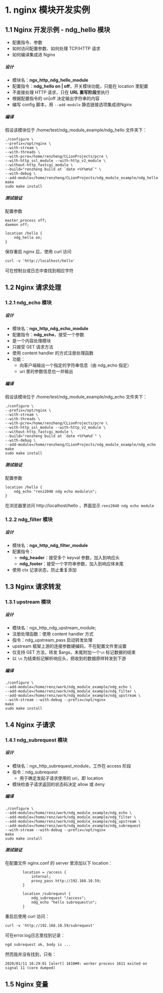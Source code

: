 # 1. nginx 模块开发实例
## 1.1 Nginx 开发示例 - ndg_hello 模块
- 配置指令、参数
- 如何访问配置参数、如何处理 TCP/HTTP 请求
- 如何编译集成进 Nginx

##### 设计

- 模块名：**ngx_http_ndg_hello_module**
- 配置指令：**ndg_hello on | off**，开关模块功能，只能在 location 里配置
- 不直接处理 HTTP 请求，只在 **URL 重写阶段**里执行
- 根据配置指令的 on|off 决定输出字符串的内容
- 编写 config 脚本，用 `--add-module` 静态链接选项集成进Nginx
##### 编译
假设该模块位于 /home/test/ndg_module_example/ndg_hello 文件夹下：
```shell
./configure \
--prefix=/opt/nginx \
--with-stream \
--with-threads \
--with-pcre=/home/renzheng/CLionProjects/pcre \
--with-http_ssl_module --with-http_v2_module \
--without-http_fastcgi_module \
--build="renzheng build at `date +%Y%m%d`" \
--with-debug \
--add-module=/home/renzheng/CLionProjects/ndg_module_example/ndg_hello
make
sudo make install
```
##### 测试验证
配置参数
```
master_process off;
daemon off;

location /hello {
    ndg_hello on;
}
```
保存重启 nginx 后，使用 curl 访问
```shell
curl -v 'http://localhost/hello'
```
可在控制台或日志中查找到相应字符

## 1.2 Nginx 请求处理

### 1.2.1 ndg_echo 模块
##### 设计
- 模块名：**ngx_http_ndg_echo_module**
- 配置指令：**ndg_echo**，接受一个参数
- 是一个内容处理模块
- 只接受 GET 请求方法
- 使用 content handler 的方式注册处理函数
- 功能：
  - 向客户端输出一个指定的字符串信息（由 ndg_echo 指定）
  - uri 里的参数信息也一并输出
##### 编译
假设该模块位于 /home/test/ndg_module_example/ndg_echo 文件夹下：
```shell
./configure \
--prefix=/opt/nginx \
--with-stream \
--with-threads \
--with-pcre=/home/renzheng/CLionProjects/pcre \
--with-http_ssl_module --with-http_v2_module \
--without-http_fastcgi_module \
--build="renzheng build at `date +%Y%m%d`" \
--with-debug \
--add-module=/home/renzheng/CLionProjects/ndg_module_example/ndg_echo
make
sudo make install
```
##### 测试验证

配置参数
```
location /hello {
    ndg_echo "renz2048 ndg echo module\n";
}
```
在浏览器里访问 http://localhost/hello ，界面显示 `renz2048 ndg echo module`

### 1.2.2 ndg_filter 模块

##### 设计

- 模块名：**ngx_http_ndg_filter_module**
- 配置指令：
  - **ndg_header**：接受多个 keyval 参数，加入到响应头
  - **ndg_footer**：接受一个字符串参数，加入到响应体末尾
- 使用 ctx 记录状态，防止重复添加

## 1.3 Nginx 请求转发

### 1.3.1 upstream 模块

##### 设计

- 模块名：ngx_http_ndg_upstream_module;
- 注册处理函数：使用 content handler 方式
- 指令：ndg_upstream_pass 启动转发处理
- upstream 框架上游的连接参数硬编码，不在配置文件里设置
- 仅支持 GET 方法，转发 $args，末尾附加一个`\n` 标记数据的结束
- 以 `\n` 为结束标记解析响应头，把收到的数据原样转发到下游

##### 编译

```
./configure \
--add-module=/home/renz/work/ndg_module_example/ndg_echo \
--add-module=/home/renz/work/ndg_module_example/ndg_filter \
--add-module=/home/renz/work/ndg_module_example/ndg_upstream \
--with-stream --with-debug --prefix=/opt/nginx
make
sudo make install
```

## 1.4 Nginx 子请求

### 1.4.1 ndg_subrequest 模块

##### 设计

- 模块名：ngx_http_subrequest_module，工作在 access 阶段
- 指令：ndg_subrequest
  - 用于确定发起子请求使用的 uri，即 location
- 模块检查子请求返回的状态码决定 allow 或 deny

##### 编译

```
./configure \
--add-module=/home/renz/work/ndg_module_example/ndg_echo \
--add-module=/home/renz/work/ndg_module_example/ndg_filter \
--add-module=/home/renz/work/ndg_module_example/ndg_upstream \
--add-module=/home/renz/work/ndg_module_example/ndg_subrequest
--with-stream --with-debug --prefix=/opt/nginx
make
sudo make install
```

##### 测试验证

在配置文件 nginx.conf 的 server 里添加以下 location：

```
        location = /access {
            internal;
            proxy_pass http://192.168.10.59;
        }

        location /subrequest {
            ndg_subrequest "/access";
            ndg_echo "hello subrequest\n";
        }
```

重启后使用 curl 访问：

```shell
curl -v 'http://192.168.10.59/subrequest'
```

可在error.log日志里找到记录：

```
ngd subrequest ok, body is ...
```

然而我并没有找到，只有：

```
2020/01/11 16:29:01 [alert] 1610#0: worker process 1611 exited on signal 11 (core dumped)
```

## 1.5 Nginx 变量

```

```

